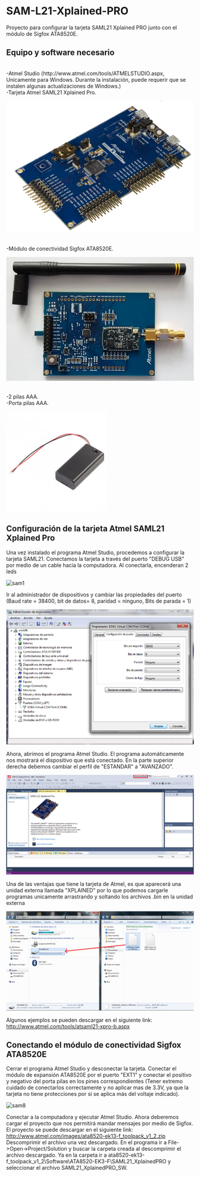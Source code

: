 # SAM-L21-Xplained-PRO
Proyecto para configurar la tarjeta SAML21 Xplained PRO junto con el módulo de Sigfox ATA8520E.

## Equipo y software necesario ##
<br />
-Atmel Studio (http://www.atmel.com/tools/ATMELSTUDIO.aspx, Unicamente para Windows. Durante la instalación, puede requerir que se instalen algunas actualizaciones de Windows.)
<br />
-Tarjeta Atmel SAML21 Xplained Pro.

![saml21](https://github.com/Iotnet/SAM-L21-Xplained-PRO/blob/master/images/saml21.png?raw=true)

<br />
-Módulo de conectividad Sigfox ATA8520E.

![mod_sigfox](https://github.com/Iotnet/SAM-L21-Xplained-PRO/blob/master/images/mod_sigfox.png?raw=true)

<br />
-2 pilas AAA.
<br />
-Porta pilas AAA.

![portapilas1](https://github.com/Iotnet/SAM-L21-Xplained-PRO/blob/master/images/portapilas1.jpg?raw=true)

## Configuración de la tarjeta Atmel SAML21 Xplained Pro ##

Una vez instalado el programa Atmel Studio, procedemos a configurar la tarjeta SAML21. 
Conectamos la tarjeta a través del puerto "DEBUG USB" por medio de un cable hacia la computadora. Al conectarla, encenderan 2 leds

![sam1](https://github.com/Iotnet/SAM-L21-Xplained-PRO/blob/master/images/sam1.png?raw=true) 

Ir al administrador de dispositivos y cambiar las propiedades del puerto (Baud rate = 38400, bit de datos= 8, paridad = ninguno, Bits de parada = 1) 

![sam2](https://github.com/Iotnet/SAM-L21-Xplained-PRO/blob/master/images/sam2.png?raw=true) 

Ahora, abrimos el programa Atmel Studio. El programa automáticamente nos mostrará el dispositivo que está conectado. En la parte superior derecha debemos cambiar el perfil de "ESTANDAR" a "AVANZADO".

![sam3](https://github.com/Iotnet/SAM-L21-Xplained-PRO/blob/master/images/sam3.png?raw=true) 

Una de las ventajas que tiene la tarjeta de Atmel, es que aparecerá una unidad externa llamada "XPLAINED" por lo que podemos cargarle programas unicamente arrastrando y soltando los archivos .bin en la unidad externa

![sam4](https://github.com/Iotnet/SAM-L21-Xplained-PRO/blob/master/images/sam4.png?raw=true)

Algunos ejemplos se pueden descargar en el siguiente link: http://www.atmel.com/tools/atsaml21-xpro-b.aspx

## Conectando el módulo de conectividad Sigfox ATA8520E ##

Cerrar el programa Atmel Studio y desconectar la tarjeta. Conectar el módulo de expansión ATA8520E por el puerto "EXT1" y conectar el positivo y negativo del porta pilas en los pines correspondientes (Tener extremo cuidado de conectarlos correctamente y no aplicar mas de 3.3V, ya que la tarjeta no tiene protecciones por si se aplica más del voltaje indicado). 

![sam8](https://github.com/Iotnet/SAM-L21-Xplained-PRO/blob/master/images/sam8.jpeg?raw=true)

Conectar a la computadora y ejecutar Atmel Studio. Ahora deberemos cargar el proyecto que nos permitirá mandar mensajes por medio de Sigfox. El proyecto se puede descargar en el siguiente link: http://www.atmel.com/images/ata8520-ek13-f_toolpack_v1_2.zip
Descomprimir el archivo una vez descargado. En el programa ir a File->Open->Project/Solution y buscar la carpeta creada al descomprimir el archivo descargado. Ya en la carpeta ir a ata8520-ek13-f_toolpack_v1_2\Software\ATA8520-EK3-F\SAML21_XplainedPRO y seleccionar el archivo SAML21_XplainedPRO_SW.


